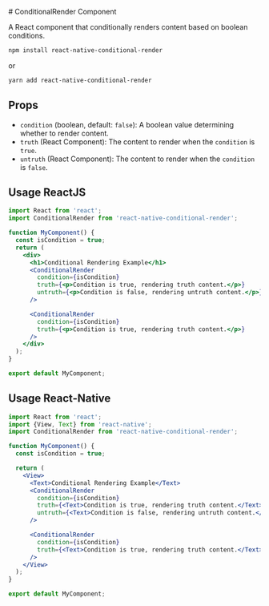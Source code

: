 \# ConditionalRender Component

A React component that conditionally renders content based on boolean conditions.

```bash
npm install react-native-conditional-render
```
or
```bash
yarn add react-native-conditional-render
```



## Props

- `condition` (boolean, default: `false`): A boolean value determining whether to render content.
- `truth` (React Component): The content to render when the `condition` is `true`.
- `untruth` (React Component): The content to render when the `condition` is `false`.

## Usage ReactJS

```jsx
import React from 'react';
import ConditionalRender from 'react-native-conditional-render';

function MyComponent() {
  const isCondition = true;
  return (
    <div>
      <h1>Conditional Rendering Example</h1>
      <ConditionalRender
        condition={isCondition}
        truth={<p>Condition is true, rendering truth content.</p>}
        untruth={<p>Condition is false, rendering untruth content.</p>}
      />

      <ConditionalRender
        condition={isCondition}
        truth={<p>Condition is true, rendering truth content.</p>}
      />
    </div>
  );
}

export default MyComponent;
```

## Usage React-Native

```jsx
import React from 'react';
import {View, Text} from 'react-native';
import ConditionalRender from 'react-native-conditional-render';

function MyComponent() {
  const isCondition = true;

  return (
    <View>
      <Text>Conditional Rendering Example</Text>
      <ConditionalRender
        condition={isCondition}
        truth={<Text>Condition is true, rendering truth content.</Text>}
        untruth={<Text>Condition is false, rendering untruth content.</Text>}
      />

      <ConditionalRender
        condition={isCondition}
        truth={<Text>Condition is true, rendering truth content.</Text>}
      />
    </View>
  );
}

export default MyComponent;